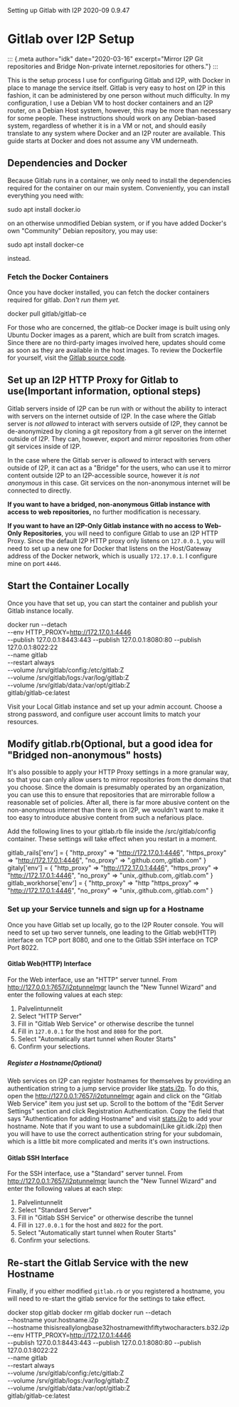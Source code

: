  Setting up Gitlab
with I2P 2020-09 0.9.47 

# Gitlab over I2P Setup

::: {.meta author="idk" date="2020-03-16" excerpt="Mirror I2P Git repositories and Bridge Non-private internet.repositories for others."}
:::

This is the setup process I use for configuring Gitlab and I2P, with
Docker in place to manage the service itself. Gitlab is very easy to
host on I2P in this fashion, it can be administered by one person
without much difficulty. In my configuration, I use a Debian VM to host
docker containers and an I2P router, on a Debian Host system, however,
this may be more than necessary for some people. These instructions
should work on any Debian-based system, regardless of whether it is in a
VM or not, and should easily translate to any system where Docker and an
I2P router are available. This guide starts at Docker and does not
assume any VM underneath.

## Dependencies and Docker

Because Gitlab runs in a container, we only need to install the
dependencies required for the container on our main system.
Conveniently, you can install everything you need with:

 sudo apt install docker.io

on an otherwise unmodified Debian system, or if you have added Docker's
own "Community" Debian repository, you may use:

 sudo apt install docker-ce

instead.

### Fetch the Docker Containers

Once you have docker installed, you can fetch the docker containers
required for gitlab. *Don't run them yet.*

 docker pull gitlab/gitlab-ce

For those who are concerned, the gitlab-ce Docker image is built using
only Ubuntu Docker images as a parent, which are built from scratch
images. Since there are no third-party images involved here, updates
should come as soon as they are available in the host images. To review
the Dockerfile for yourself, visit the [Gitlab source
code](https://gitlab.com/gitlab-org/omnibus-gitlab/-/blob/master/docker/Dockerfile).

## Set up an I2P HTTP Proxy for Gitlab to use(Important information, optional steps)

Gitlab servers inside of I2P can be run with or without the ability to
interact with servers on the internet outside of I2P. In the case where
the Gitlab server is *not allowed* to interact with servers outside of
I2P, they cannot be de-anonymized by cloning a git repository from a git
server on the internet outside of I2P. They can, however, export and
mirror repositories from other git services inside of I2P.

In the case where the Gitlab server is *allowed* to interact with
servers outside of I2P, it can act as a "Bridge" for the users, who can
use it to mirror content outside I2P to an I2P-accessible source,
however it *is not anonymous* in this case. Git services on the
non-anonymous internet will be connected to directly.

**If you want to have a bridged, non-anonymous Gitlab instance with
access to** **web repositories,** no further modification is necessary.

**If you want to have an I2P-Only Gitlab instance with no access to
Web-Only** **Repositories**, you will need to configure Gitlab to use an
I2P HTTP Proxy. Since the default I2P HTTP proxy only listens on
`127.0.0.1`, you will need to set up a new one for Docker that listens
on the Host/Gateway address of the Docker network, which is usually
`172.17.0.1`. I configure mine on port `4446`.

## Start the Container Locally

Once you have that set up, you can start the container and publish your
Gitlab instance locally.

 docker run --detach \
 --env HTTP_PROXY=http://172.17.0.1:4446 \
 --publish 127.0.0.1:8443:443 --publish 127.0.0.1:8080:80 --publish 127.0.0.1:8022:22 \
 --name gitlab \
 --restart always \
 --volume /srv/gitlab/config:/etc/gitlab:Z \
 --volume /srv/gitlab/logs:/var/log/gitlab:Z \
 --volume /srv/gitlab/data:/var/opt/gitlab:Z \
 gitlab/gitlab-ce:latest

Visit your Local Gitlab instance and set up your admin account. Choose a
strong password, and configure user account limits to match your
resources.

## Modify gitlab.rb(Optional, but a good idea for "Bridged non-anonymous" hosts)

It's also possible to apply your HTTP Proxy settings in a more granular
way, so that you can only allow users to mirror repositories from the
domains that you choose. Since the domain is presumably operated by an
organization, you can use this to ensure that repositories that are
mirrorable follow a reasonable set of policies. After all, there is far
more abusive content on the non-anonymous internet than there is on I2P,
we wouldn't want to make it too easy to introduce abusive content from
such a nefarious place.

Add the following lines to your gitlab.rb file inside the
/src/gitlab/config container. These settings will take effect when you
restart in a moment.

 gitlab_rails['env'] = {
 "http_proxy" => "http://172.17.0.1:4446",
 "https_proxy" => "http://172.17.0.1:4446",
 "no_proxy" => ".github.com,.gitlab.com"
 }
 gitaly['env'] = {
 "http_proxy" => "http://172.17.0.1:4446",
 "https_proxy" => "http://172.17.0.1:4446",
 "no_proxy" => "unix,.github.com,.gitlab.com"
 }
 gitlab_workhorse['env'] = {
 "http_proxy" => "http
 "https_proxy" => "http://172.17.0.1:4446",
 "no_proxy" => "unix,.github.com,.gitlab.com"
 }

### Set up your Service tunnels and sign up for a Hostname

Once you have Gitlab set up locally, go to the I2P Router console. You
will need to set up two server tunnels, one leading to the Gitlab
web(HTTP) interface on TCP port 8080, and one to the Gitlab SSH
interface on TCP Port 8022.

#### Gitlab Web(HTTP) Interface

For the Web interface, use an "HTTP" server tunnel. From
<http://127.0.0.1:7657/i2ptunnelmgr> launch the "New Tunnel Wizard" and
enter the following values at each step:

1. Palvelintunnelit
2. Select "HTTP Server"
3. Fill in "Gitlab Web Service" or otherwise describe the tunnel
4. Fill in `127.0.0.1` for the host and `8080` for the port.
5. Select "Automatically start tunnel when Router Starts"
6. Confirm your selections.

##### Register a Hostname(Optional)

Web services on I2P can register hostnames for themselves by providing
an authentication string to a jump service provider like
[stats.i2p](http://stats.i2p). To do this, open the
<http://127.0.0.1:7657/i2ptunnelmgr> again and click on the "Gitlab Web
Service" item you just set up. Scroll to the bottom of the "Edit Server
Settings" section and click Registration Authentication. Copy the field
that says "Authentication for adding Hostname" and visit
[stats.i2p](http://stats.i2p/i2p/addkey.html) to add your hostname. Note
that if you want to use a subdomain(Like git.idk.i2p) then you will have
to use the correct authentication string for your subdomain, which is a
little bit more complicated and merits it's own instructions.

#### Gitlab SSH Interface

For the SSH interface, use a "Standard" server tunnel. From
<http://127.0.0.1:7657/i2ptunnelmgr> launch the "New Tunnel Wizard" and
enter the following values at each step:

1. Palvelintunnelit
2. Select "Standard Server"
3. Fill in "Gitlab SSH Service" or otherwise describe the tunnel
4. Fill in `127.0.0.1` for the host and `8022` for the port.
5. Select "Automatically start tunnel when Router Starts"
6. Confirm your selections.

## Re-start the Gitlab Service with the new Hostname

Finally, if you either modified `gitlab.rb` or you registered a
hostname, you will need to re-start the gitlab service for the settings
to take effect.

 docker stop gitlab
 docker rm gitlab
 docker run --detach \
 --hostname your.hostname.i2p \
 --hostname thisisreallylongbase32hostnamewithfiftytwocharacters.b32.i2p \
 --env HTTP_PROXY=http://172.17.0.1:4446 \
 --publish 127.0.0.1:8443:443 --publish 127.0.0.1:8080:80 --publish 127.0.0.1:8022:22 \
 --name gitlab \
 --restart always \
 --volume /srv/gitlab/config:/etc/gitlab:Z \
 --volume /srv/gitlab/logs:/var/log/gitlab:Z \
 --volume /srv/gitlab/data:/var/opt/gitlab:Z \
 gitlab/gitlab-ce:latest


